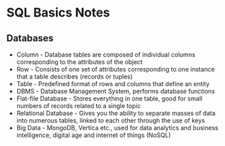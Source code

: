 # SQL Basics Notes
## Databases
- Column - Database tables are composed of individual columns corresponding to the attributes of the object
- Row - Consists of one set of attributes corresponding to one instance that a table describes (records or tuples)
- Table - Predefined format of rows and columns that define an entity
- DBMS - Database Management System, performs database functions
- Flat-file Database - Stores everything in one table, good for small numbers of records related to a single topic
- Relational Database - Gives you the ability to separate masses of data into numerous tables, linked to each other through the use of keys
- Big Data - MongoDB, Vertica etc., used for data analytics and business intelligence, digital age and internet of things (NoSQL)
